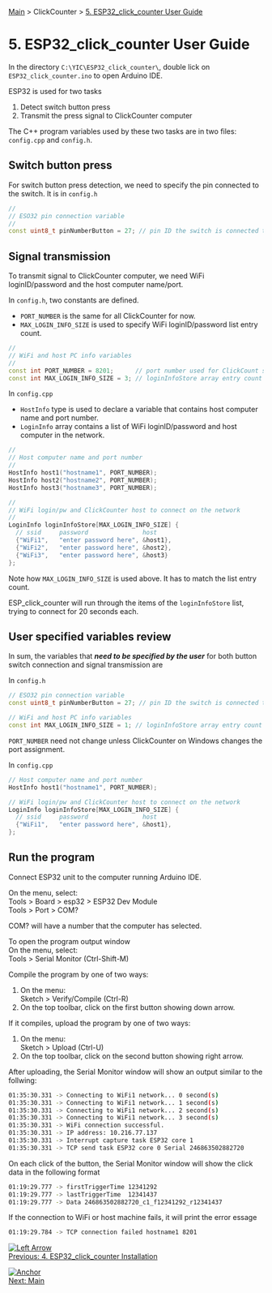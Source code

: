 [Main](../README.md) > ClickCounter > [5. ESP32_click_counter User Guide](5%20ESP32_click_counter%20User%20Guide.md)

# 5. ESP32_click_counter User Guide

In the directory `C:\YIC\ESP32_click_counter\`, double lick on `ESP32_click_counter.ino` to open Arduino IDE.

ESP32 is used for two tasks

1. Detect switch button press
2. Transmit the press signal to ClickCounter computer

The C++ program variables used by these two tasks are in two files: `config.cpp` and `config.h`.

## Switch button press

For switch button press detection, we need to specify the pin connected to the switch.  It is in `config.h`

```C++
//
// ESO32 pin connection variable
//
const uint8_t pinNumberButton = 27; // pin ID the switch is connected to
```

## Signal transmission

To transmit signal to ClickCounter computer, we need WiFi loginID/password and the host computer name/port.

In `config.h`, two constants are defined.

- `PORT_NUMBER` is the same for all ClickCounter for now.
- `MAX_LOGIN_INFO_SIZE` is used to specify WiFi loginID/password list entry count.

```C++
//
// WiFi and host PC info variables
//
const int PORT_NUMBER = 8201;      // port number used for ClickCount service on Windows
const int MAX_LOGIN_INFO_SIZE = 3; // loginInfoStore array entry count
```

In `config.cpp`

- `HostInfo` type is used to declare a variable that contains host computer name and port number.
- `LoginInfo` array contains a list of WiFi loginID/password and host computer in the network.

```C++
//
// Host computer name and port number
//
HostInfo host1("hostname1", PORT_NUMBER);
HostInfo host2("hostname2", PORT_NUMBER);
HostInfo host3("hostname3", PORT_NUMBER);

//
// WiFi login/pw and ClickCounter host to connect on the network
//
LoginInfo loginInfoStore[MAX_LOGIN_INFO_SIZE] {
  // ssid     password               host
  {"WiFi1",   "enter password here", &host1},
  {"WiFi2",   "enter password here", &host2},
  {"WiFi3",   "enter password here", &host3}
};
```

Note how `MAX_LOGIN_INFO_SIZE` is used above.  It has to match the list entry count.

ESP_click_counter will run through the items of the `loginInfoStore` list, trying to connect for 20 seconds each.

## User specified variables review

In sum, the variables that ___need to be specified by the user___ for both button switch connection and signal transmission are

In `config.h`

```C++
// ESO32 pin connection variable
const uint8_t pinNumberButton = 27; // pin ID the switch is connected to

// WiFi and host PC info variables
const int MAX_LOGIN_INFO_SIZE = 1; // loginInfoStore array entry count
```

`PORT_NUMBER` need not change unless ClickCounter on Windows changes the port assignment.

In `config.cpp`

```C++
// Host computer name and port number
HostInfo host1("hostname1", PORT_NUMBER);

// WiFi login/pw and ClickCounter host to connect on the network
LoginInfo loginInfoStore[MAX_LOGIN_INFO_SIZE] {
  // ssid     password               host
  {"WiFi1",   "enter password here", &host1},
};
```

## Run the program

Connect ESP32 unit to the computer running Arduino IDE.

On the menu, select:\
Tools > Board > esp32 > ESP32 Dev Module\
Tools > Port > COM?

COM? will have a number that the computer has selected.

To open the program output window\
On the menu, select:\
Tools > Serial Monitor (Ctrl-Shift-M)

Compile the program by one of two ways:

1. On the menu:\
   Sketch > Verify/Compile (Ctrl-R)
2. On the top toolbar, click on the first button showing down arrow.

If it compiles, upload the program by one of two ways:

1. On the menu:\
   Sketch > Upload (Ctrl-U)
2. On the top toolbar, click on the second button showing right arrow.

After uploading, the Serial Monitor window will show an output similar to the follwing:

```BASH
01:35:30.331 -> Connecting to WiFi1 network... 0 second(s)
01:35:30.331 -> Connecting to WiFi1 network... 1 second(s)
01:35:30.331 -> Connecting to WiFi1 network... 2 second(s)
01:35:30.331 -> Connecting to WiFi1 network... 3 second(s)
01:35:30.331 -> WiFi connection successful.
01:35:30.331 -> IP address: 10.216.77.137
01:35:30.331 -> Interrupt capture task ESP32 core 1
01:35:30.331 -> TCP send task ESP32 core 0 Serial 246863502882720
```

On each click of the button, the Serial Monitor window will show the click data in the following format

```BASH
01:19:29.777 -> firstTriggerTime 12341292
01:19:29.777 -> lastTriggerTime  12341437
01:19:29.777 -> Data 246863502882720_c1_f12341292_r12341437
```

If the connection to WiFi or host machine fails, it will print the error essage

```BASH
01:19:29.784 -> TCP connection failed hostname1 8201
```

[![Left Arrow](https://github.githubassets.com/images/icons/emoji/unicode/2b05.png?v8)](4%20ESP32_click_counter%20Installation.md)\
[Previous: 4. ESP32_click_counter Installation](4%20ESP32_click_counter%20Installation.md)

[![Anchor](https://github.githubassets.com/images/icons/emoji/unicode/2693.png?v8)](../README.md)\
[Next: Main](../README.md)
